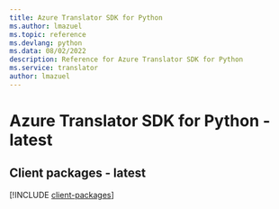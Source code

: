 ```yaml
---
title: Azure Translator SDK for Python
ms.author: lmazuel
ms.topic: reference
ms.devlang: python
ms.data: 08/02/2022
description: Reference for Azure Translator SDK for Python
ms.service: translator
author: lmazuel
---
```

# Azure Translator SDK for Python - latest

## Client packages - latest
[!INCLUDE [client-packages](translator-client-index.md)]
